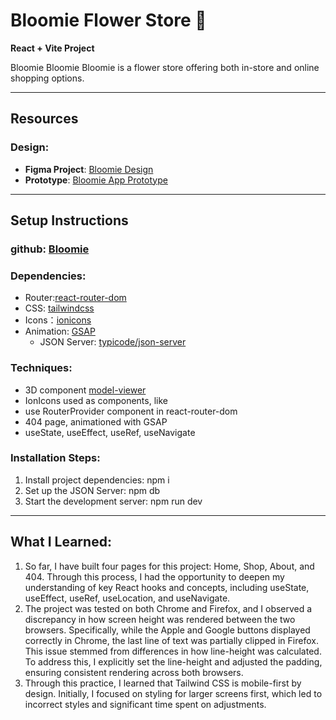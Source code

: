 # Bloomie Flower Store 🌸

**React + Vite Project**

Bloomie Bloomie Bloomie is a flower store offering both in-store and online shopping options.

---

## Resources

### Design:

- **Figma Project**: [Bloomie Design](https://www.figma.com/design/m24HAz42h3DNXgcbUf4PFJ/Bloomie?node-id=0-1&p=f&t=xv0EKzgGbUqhsPBj-0)
- **Prototype**: [Bloomie App Prototype](https://www.figma.com/proto/m24HAz42h3DNXgcbUf4PFJ/Bloomie?node-id=32-175&node-type=canvas&t=5SbDYwfoUMlI4P4f-0&scaling=min-zoom&content-scaling=fixed&page-id=0%3A1&starting-point-node-id=32%3A128&show-proto-sidebar=1)

---

## Setup Instructions

### github: [Bloomie](https://github.com/blueberryliaojuan/bloomie.git)

### Dependencies:

- Router:[react-router-dom](https://reactrouter.com/)
- CSS: [tailwindcss](https://tailwindcss.com/)
- Icons：[ionicons](https://ionic.io/ionicons)
- Animation: [GSAP](https://gsap.com/)
  <!-- - classname: [classnames](https://www.npmjs.com/package/classnames) -->
  - JSON Server: [typicode/json-server](https://github.com/typicode/json-server)

### Techniques:

- 3D component [model-viewer](https://modelviewer.dev/)
- IonIcons used as components, like <IonIcon icon={heartOutline} className="text-lg" />
- use RouterProvider component in react-router-dom
- 404 page, animationed with GSAP
- useState, useEffect, useRef, useNavigate

### Installation Steps:

1. Install project dependencies: npm i
2. Set up the JSON Server:
   npm db
3. Start the development server: npm run dev

---

## What I Learned:

1. So far, I have built four pages for this project: Home, Shop, About, and 404. Through this process, I had the opportunity to deepen my understanding of key React hooks and concepts, including useState, useEffect, useRef, useLocation, and useNavigate.
2. The project was tested on both Chrome and Firefox, and I observed a discrepancy in how screen height was rendered between the two browsers. Specifically, while the Apple and Google buttons displayed correctly in Chrome, the last line of text was partially clipped in Firefox. This issue stemmed from differences in how line-height was calculated. To address this, I explicitly set the line-height and adjusted the padding, ensuring consistent rendering across both browsers.
3. Through this practice, I learned that Tailwind CSS is mobile-first by design. Initially, I focused on styling for larger screens first, which led to incorrect styles and significant time spent on adjustments.
